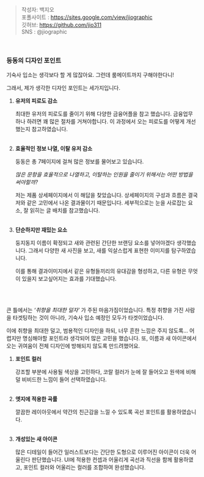 > 작성자: 백지오<br>
> 포폴사이트 : https://sites.google.com/view/jiographic<br>
> 깃허브: https://github.com/jio311<br>
> SNS : @jiographic<br>

<br>

<!-- 🔗 외부링크에서 읽기: https://wavicle.tistory.com/9 -->


### 둥동의 디자인 포인트

기숙사 입소는 생각보다 할 게 많잖아요. 그런데 룸메이트까지 구해야한다니! 

그래서, 제가 생각한 디자인 포인트는 세가지입니다.

1. **유저의 피로도 감소**
    
    최대한 유저의 피로도를 줄이기 위해 다양한 금융어플을 참고 했습니다. 금융업무 하나 하려면 꽤 많은 절차를 거쳐야합니다. 이 과정에서 오는 피로도를 어떻게 개선했는지 참고하였습니다.
<br><br>
2. **효율적인 정보 나열, 이탈 유저 감소**
    
    둥동은 총 7페이지에 걸쳐 많은 정보를 물어보고 있습니다. 
    
    *많은 문항을 효율적으로 나열하고, 이탈하는 인원을 줄이기 위해서는 어떤 방법을 써야할까?* 
    
    저는 제품 상세페이지에서 이 해답을 찾았습니다. 상세페이지의 구성과 흐름은 결국 저와 같은 고민에서 나온 결과물이기 때문입니다. 세부적으로는 눈을 사로잡는 요소, 잘 읽히는 글 배치를 참고했습니다.
<br><br>
3. **단순하지만 재밌는 요소**
    
    둥지동지 이름이 확정되고 새와 관련된 간단한 브랜딩 요소를 넣어야겠다 생각했습니다. 그래서 다양한 새 사진을 보고, 새를 익살스럽게 표현한 이미지를 탐구하였습니다. 
    
    이를 통해 결과이미지에서 같은 유형들끼리의 유대감을 형성하고, 다른 유형은 무엇이 있을지 보고싶어지는 효과를 기대했습니다.

<br><br>

큰 틀에서는  *‘취향을 최대한 덜자’*  가 주된 마음가짐이었습니다. 특정 취향을 가진 사람을 타겟팅하는 것이 아니라, 기숙사 입소 예정인 모두가 타겟이었습니다. 

이에 취향을 최대한 덜고, 범용적인 디자인을 하되, 너무 흔한 느낌은 주지 않도록… 어렵지만 명심해야할 포인트라 생각되어 많은 고민을 했습니다. 또, 이름과 새 아이콘에서 오는 귀여움이 전체 디자인에 방해되지 않도록 만드려했어요.

1. **포인트 컬러**

    강조할 부분에 사용될 색상을 고민하다, 코랄 컬러가 눈에 잘 들어오고 원색에 비해 덜 비비드한 느낌이 들어 선택하였습니다.
<br><br>
2. **엣지에 적용한 곡률**

    깔끔한 레이아웃에서 약간의 친근감을 느낄 수 있도록 곡선 포인트를 활용하였습니다.
<br><br>
3. **개성있는 새 아이콘** 

    많은 디테일이 들어간 일러스트보다는 간단한 도형으로 이루어진 아이콘이 더욱 어울린다 판단했습니다.  UI에 적용한 컨셉과 어울리게 곡선과 직선을 함께 활용하였고, 포인트 컬러와 어울리는 컬러를 조합하여 완성했습니다.